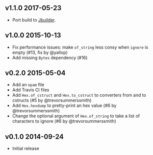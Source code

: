 v1.1.0 2017-05-23
-----------------

* Port build to [Jbuilder](https://github.com/janestreet/jbuilder).

v1.0.0 2015-10-13
-----------------

* Fix performance issues: make `of_string` less consy when `ignore` is empty
  (#13, fix by @yallop)
* Add missing `Bytes` dependency (#16)

v0.2.0 2015-05-04
------------------

* Add an `opam` file
* Add Travis CI files
* Add `Hex.of_cstruct` and `Hex.to_cstruct` to converters from and to cstructs
  (#5 by @trevorsummerssmith)
* Add `Hex.hexdump` to pretty-print an hex value (#6 by @trevorsummerssmith)
* Change the optional argument of `Hex.of_string` to take a list of characters
  to ignore (#6 by @trevorsummerssmith)

v0.1.0 2014-09-24
-----------------

* Initial release
